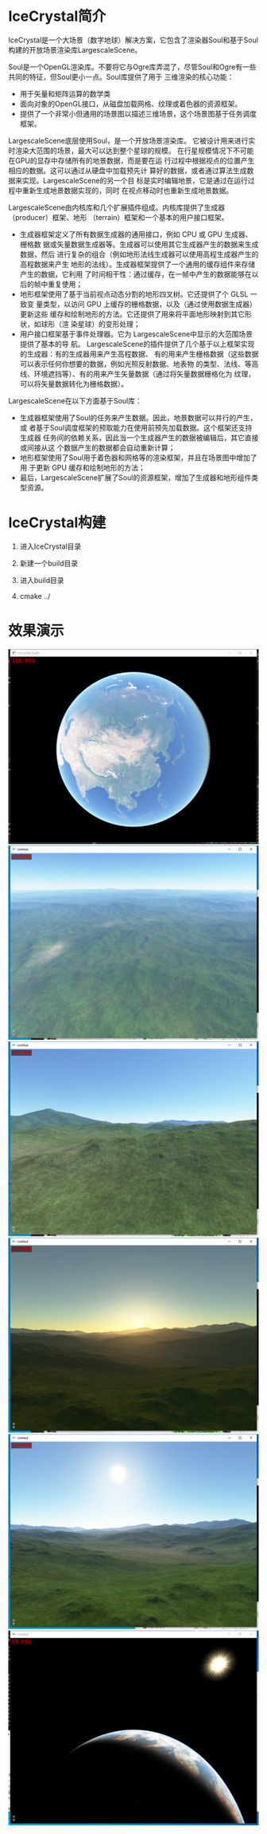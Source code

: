 # IceCrystal简介

 IceCrystal是一个大场景（数字地球）解决方案，它包含了渲染器Soul和基于Soul构建的开放场景渲染库LargescaleScene。

 Soul是一个OpenGL渲染库。不要将它与Ogre库弄混了，尽管Soul和Ogre有一些共同的特征，但Soul更小一点。Soul库提供了用于
 三维渲染的核心功能：
- 用于矢量和矩阵运算的数学类
- 面向对象的OpenGL接口，从磁盘加载网格、纹理或着色器的资源框架。
- 提供了一个非常小但通用的场景图以描述三维场景，这个场景图基于任务调度框架。

 LargescaleScene底层使用Soul，是一个开放场景渲染库。
它被设计用来进行实时渲染大范围的场景，最大可以达到整个星球的规模。
在行星规模情况下不可能在GPU的显存中存储所有的地景数据，而是要在运
行过程中根据视点的位置产生相应的数据。这可以通过从硬盘中加载预先计
算好的数据，或者通过算法生成数据来实现。LargescaleScene的另一个目
标是实时编辑地景，它是通过在运行过程中重新生成地景数据实现的，同时
在视点移动时也重新生成地景数据。

LargescaleScene由内核库和几个扩展插件组成。内核库提供了生成器（producer）框架、地形
（terrain）框架和一个基本的用户接口框架。
- 生成器框架定义了所有数据生成器的通用接口，例如 CPU 或 GPU 生成器、栅格数
据或矢量数据生成器等。生成器可以使用其它生成器产生的数据来生成数据，然后
进行复杂的组合（例如地形法线生成器可以使用高程生成器产生的高程数据来产生
地形的法线）。生成器框架提供了一个通用的缓存组件来存储产生的数据，它利用
了时间相干性：通过缓存，在一帧中产生的数据能够在以后的帧中重复使用；
- 地形框架使用了基于当前视点动态分割的地形四叉树。它还提供了个 GLSL 一致变
量类型，以访问 GPU 上缓存的栅格数据，以及（通过使用数据生成器）更新这些
缓存和绘制地形的方法。它还提供了用来将平面地形映射到其它形状，如球形（渲
染星球）的变形处理；
- 用户接口框架基于事件处理器。它为 LargescaleScene中显示的大范围场景提供了基本的导
航。
LargescaleScene的插件提供了几个基于以上框架实现的生成器：有的生成器用来产生高程数据、
有的用来产生栅格数据（这些数据可以表示任何你想要的数据，例如光照反射数据、地表物
的类型、法线、等高线、环境遮挡等）、有的用来产生矢量数据（通过将矢量数据栅格化为
纹理，可以将矢量数据转化为栅格数据）。

LargescaleScene在以下方面基于Soul库：
- 生成器框架使用了Soul的任务来产生数据。因此，地景数据可以并行的产生，或
者基于Soul调度框架的预取能力在使用前预先加载数据。这个框架还支持生成器
任务间的依赖关系，因此当一个生成器产生的数据被编辑后，其它直接或间接从这
个数据产生的数据都会自动重新计算；
- 地形框架使用了Soul用于着色器和网格等的渲染框架，并且在场景图中增加了用
于更新 GPU 缓存和绘制地形的方法；
- 最后，LargescaleScene扩展了Soul的资源框架，增加了生成器和地形组件类型资源。

# IceCrystal构建

1. 进入IceCrystal目录

2. 新建一个build目录

3. 进入build目录

4. cmake ../

# 效果演示

![Earth](https://github.com/clojur/IceCrystal/blob/master/Images/Earth1.png)
![im1](https://github.com/clojur/IceCrystal/blob/master/Images/Terrain.png)
![Terrain2](https://github.com/clojur/IceCrystal/blob/master/Images/Terrain2.png)
![Terrain3](https://github.com/clojur/IceCrystal/blob/master/Images/hh.png)
![Terrain4](https://github.com/clojur/IceCrystal/blob/master/Images/hh1.png)
![Terrain5](https://github.com/clojur/IceCrystal/blob/master/Images/sun.png)
